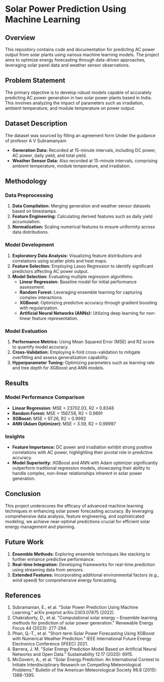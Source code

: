 # Solar Power Prediction Using Machine Learning

## Overview
This repository contains code and documentation for predicting AC power output from solar plants using various machine learning models. The project aims to optimize energy forecasting through data-driven approaches, leveraging solar panel data and weather sensor observations.

## Problem Statement
The primary objective is to develop robust models capable of accurately predicting AC power generation in two solar power plants based in India. This involves analyzing the impact of parameters such as irradiation, ambient temperature, and module temperature on power output.

## Dataset Description
The dataset was sourced by filling an agreement form Under the guidance of profesor A V Subramanyam
- **Generation Data:** Recorded at 15-minute intervals, including DC power, AC power, daily yield, and total yield.
- **Weather Sensor Data:** Also recorded at 15-minute intervals, comprising ambient temperature, module temperature, and irradiation.

## Methodology
### Data Preprocessing
1. **Data Compilation:** Merging generation and weather sensor datasets based on timestamps.
2. **Feature Engineering:** Calculating derived features such as daily yield accumulation.
3. **Normalization:** Scaling numerical features to ensure uniformity across data distributions.

### Model Development
1. **Exploratory Data Analysis:** Visualizing feature distributions and correlations using scatter plots and heat maps.
2. **Feature Selection:** Employing Lasso Regression to identify significant predictors affecting AC power output.
3. **Model Selection:** Evaluating multiple regression algorithms:
   - **Linear Regression:** Baseline model for initial performance assessment.
   - **Random Forest:** Leveraging ensemble learning for capturing complex interactions.
   - **XGBoost:** Optimizing predictive accuracy through gradient boosting with regularization.
   - **Artificial Neural Networks (ANNs):** Utilizing deep learning for non-linear feature representation.

### Model Evaluation
1. **Performance Metrics:** Using Mean Squared Error (MSE) and R2 score to quantify model accuracy.
2. **Cross-Validation:** Employing k-fold cross-validation to mitigate overfitting and assess generalization capability.
3. **Hyperparameter Tuning:** Optimizing parameters such as learning rate and tree depth for XGBoost and ANN models.

## Results
### Model Performance Comparison
- **Linear Regression:** MSE = 23702.03, R2 = 0.8348
- **Random Forest:** MSE = 1567.58, R2 = 0.9891
- **XGBoost:** MSE = 97.26, R2 = 0.9992
- **ANN (Adam Optimizer):** MSE = 3.59, R2 = 0.99997

### Insights
- **Feature Importance:** DC power and irradiation exhibit strong positive correlations with AC power, highlighting their pivotal role in predictive accuracy.
- **Model Superiority:** XGBoost and ANN with Adam optimizer significantly outperform traditional regression models, showcasing their ability to handle complex, non-linear relationships inherent in solar power generation.

## Conclusion
This project underscores the efficacy of advanced machine learning techniques in enhancing solar power forecasting accuracy. By leveraging comprehensive data analysis, feature engineering, and sophisticated modeling, we achieve near-optimal predictions crucial for efficient solar energy management and planning.

## Future Work
1. **Ensemble Methods:** Exploring ensemble techniques like stacking to further enhance predictive performance.
2. **Real-time Integration:** Developing frameworks for real-time prediction using streaming data from sensors.
3. **Extended Features:** Incorporating additional environmental factors (e.g., wind speed) for comprehensive energy forecasting.

## References
1. Subramanian, E., et al. "Solar Power Prediction Using Machine Learning." arXiv preprint arXiv:2303.07875 (2022).
2. Chakraborty, D., et al. "Computational solar energy – Ensemble learning methods for prediction of solar power generation." Renewable Energy Focus 44 (2023): 277-294.
3. Phan, Q.-T., et al. "Short-term Solar Power Forecasting Using XGBoost with Numerical Weather Prediction." IEEE International Future Energy Electronics Conference (IFEEC) 2021.
4. Barrera, J. M. "Solar Energy Prediction Model Based on Artificial Neural Networks and Open Data." Sustainability 12.17 (2020): 6915.
5. McGovern, A., et al. "Solar Energy Prediction: An International Contest to Initiate Interdisciplinary Research on Compelling Meteorological Problems." Bulletin of the American Meteorological Society 96.8 (2015): 1388-1395.
